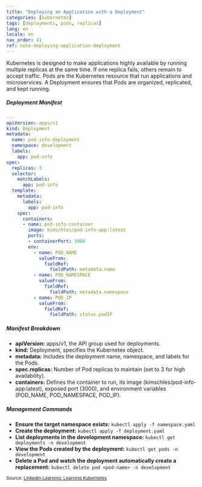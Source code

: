 ```yaml
---
title: "Deploying an Application with a Deployment"
categories: [kubernetes]
tags: [deployments, pods, replicas]
lang: en
locale: en
nav_order: 41
ref: note-deploying-application-deployment
---
```

Kubernetes is designed to make applications highly available by running multiple replicas at the same time. If one replica fails, others remain to accept traffic. Pods are the Kubernetes resource that run applications and microservices. A Deployment ensures that Pods are organized, replicated, and kept running.

##### Deployment Manifest
```yaml
---
apiVersion: apps/v1
kind: Deployment
metadata:
  name: pod-info-deployment
  namespace: development
  labels:
    app: pod-info
spec:
  replicas: 3
  selector:
    matchLabels:
      app: pod-info
  template:
    metadata:
      labels:
        app: pod-info
    spec:
      containers:
      - name: pod-info-container
        image: kimschles/pod-info-app:latest
        ports:
        - containerPort: 3000
        env:
          - name: POD_NAME
            valueFrom:
              fieldRef:
                fieldPath: metadata.name
          - name: POD_NAMESPACE
            valueFrom:
              fieldRef:
                fieldPath: metadata.namespace
          - name: POD_IP
            valueFrom:
              fieldRef:
                fieldPath: status.podIP
```

##### Manifest Breakdown
- **apiVersion:** apps/v1, the API group used for deployments.  
- **kind:** Deployment, specifies the Kubernetes object.  
- **metadata:** Includes the deployment name, namespace, and labels for the Pods.  
- **spec.replicas:** Number of Pod replicas to maintain (set to 3 for high availability).  
- **containers:** Defines the container to run, its image (kimschles/pod-info-app:latest), exposed port (3000), and environment variables (POD_NAME, POD_NAMESPACE, POD_IP).  

##### Management Commands
- **Ensure the target namespace exists:** `kubectl apply -f namespace.yaml`  
- **Create the deployment:** `kubectl apply -f deployment.yaml`  
- **List deployments in the development namespace:** `kubectl get deployments -n development`  
- **View the Pods created by the deployment:** `kubectl get pods -n development`  
- **Delete a Pod and watch the deployment automatically create a replacement:** `kubectl delete pod <pod-name> -n development`  

<small> Source: [LinkedIn Learning: Learning Kubernetes](https://www.linkedin.com/learning/learning-kubernetes-16086900)</small>